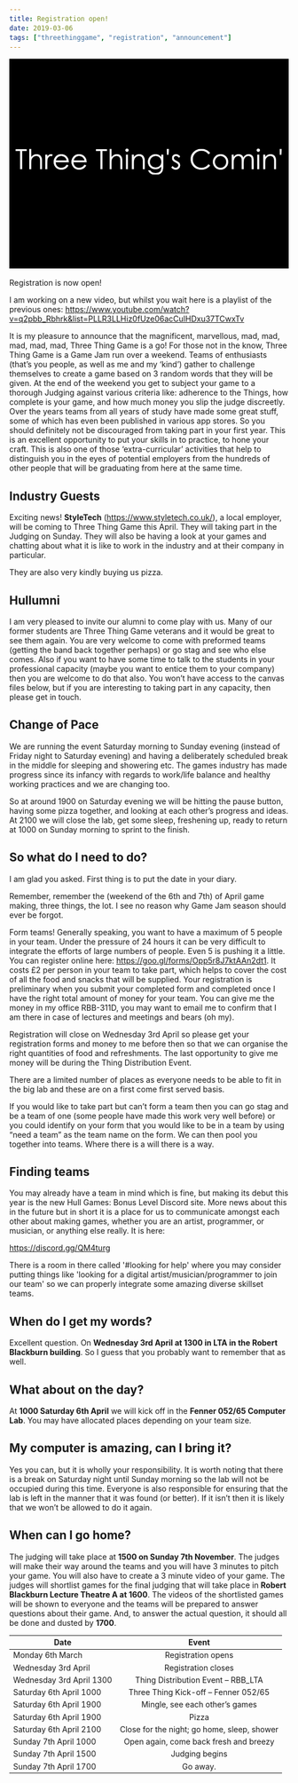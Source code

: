 ```yaml
---
title: Registration open!
date: 2019-03-06
tags: ["threethinggame", "registration", "announcement"]
---
```

![alt text](/img/190406event/three_things_comin.png "Three Thing's Comin'")

Registration is now open!

I am working on a new video, but whilst you wait here is a playlist of the previous ones: https://www.youtube.com/watch?v=q2pbb_Rbhrk&list=PLLR3LLHiz0fUze06acCulHDxu37TCwxTv 

<!--more-->

It is my pleasure to announce that the magnificent, marvellous, mad, mad, mad, mad, mad, Three Thing Game is a go!
For those not in the know, Three Thing Game is a Game Jam run over a weekend. Teams of enthusiasts (that’s you people, as well as me and my ‘kind’) gather to challenge themselves to create a game based on 3 random words that they will be given. At the end of the weekend you get to subject your game to a thorough Judging against various criteria like: adherence to the Things, how complete is your game, and how much money you slip the judge discreetly.
Over the years teams from all years of study have made some great stuff, some of which has even been published in various app stores. So you should definitely not be discouraged from taking part in your first year. This is an excellent opportunity to put your skills in to practice, to hone your craft. This is also one of those ‘extra-curricular’ activities that help to distinguish you in the eyes of potential employers from the hundreds of other people that will be graduating from here at the same time. 

## Industry Guests
 
Exciting news! **StyleTech** (https://www.styletech.co.uk/), a local employer, will be coming to Three Thing Game this April. They will taking part in the Judging on Sunday. They will also be having a look at your games and chatting about what it is like to work in the industry and at their company in particular.

They are also very kindly buying us pizza.


## Hullumni

I am very pleased to invite our alumni to come play with us. Many of our former students are Three Thing Game veterans and it would be great to see them again. You are very welcome to come with preformed teams (getting the band back together perhaps) or go stag and see who else comes. Also if you want to have some time to talk to the students in your professional capacity (maybe you want to entice them to your company) then you are welcome to do that also. You won’t have access to the canvas files below, but if you are interesting to taking part in any capacity, then please get in touch.  

## Change of Pace

We are running the event Saturday morning to Sunday evening (instead of Friday night to Saturday evening) and having a deliberately scheduled break in the middle for sleeping and showering etc. The games industry has made progress since its infancy with regards to work/life balance and healthy working practices and we are changing too.

So at around 1900 on Saturday evening we will be hitting the pause button, having some pizza together, and looking at each other’s progress and ideas. At 2100 we will close the lab, get some sleep, freshening up, ready to return at 1000 on Sunday morning to sprint to the finish.


## So what do I need to do?

I am glad you asked. First thing is to put the date in your diary. 

Remember, remember the (weekend of the 6th and 7th) of April game making, three things, the lot. I see no reason why Game Jam season should ever be forgot.

Form teams! Generally speaking, you want to have a maximum of 5 people in your team. Under the pressure of 24 hours it can be very difficult to integrate the efforts of large numbers of people. Even 5 is pushing it a little. You can register online here: https://goo.gl/forms/Opp5r8J7ktAAn2dt1. It costs £2 per person in your team to take part, which helps to cover the cost of all the food and snacks that will be supplied. Your registration is preliminary when you submit your completed form and completed once I have the right total amount of money for your team. You can give me the money in my office RBB-311D, you may want to email me to confirm that I am there in case of lectures and meetings and bears (oh my). 

Registration will close on Wednesday 3rd April so please get your registration forms and money to me before then so that we can organise the right quantities of food and refreshments. The last opportunity to give me money will be during the Thing Distribution Event.

There are a limited number of places as everyone needs to be able to fit in the big lab and these are on a first come first served basis.

If you would like to take part but can’t form a team then you can go stag and be a team of one (some people have made this work very well before) or you could identify on your form that you would like to be in a team by using “need a team” as the team name on the form. We can then pool you together into teams. Where there is a will there is a way.

## Finding teams

You may already have a team in mind which is fine, but making its debut this year is the new Hull Games: Bonus Level Discord site. More news about this in the future but in short it is a place for us to communicate amongst each other about making games, whether you are an artist, programmer, or musician, or anything else really. It is here:

https://discord.gg/QM4turg 

There is a room in there called '#looking for help' where you may consider putting things like 'looking for a digital artist/musician/programmer to join our team' so we can properly integrate some amazing diverse skillset teams.

## When do I get my words?

Excellent question. On **Wednesday 3rd April at 1300 in LTA in the Robert Blackburn building**. So I guess that you probably want to remember that as well.

## What about on the day?

At **1000 Saturday 6th April** we will kick off in the **Fenner 052/65 Computer Lab**. You may have allocated places depending on your team size.

## My computer is amazing, can I bring it?

Yes you can, but it is wholly your responsibility. It is worth noting that there is a break on Saturday night until Sunday morning so the lab will not be occupied during this time. Everyone is also responsible for ensuring that the lab is left in the manner that it was found (or better). If it isn’t then it is likely that we won’t be allowed to do it again.

## When can I go home?

The judging will take place at **1500 on Sunday 7th November**. The judges will make their way around the teams and you will have 3 minutes to pitch your game. You will also have to create a 3 minute video of your game. The judges will shortlist games for the final judging that will take place in **Robert Blackburn Lecture Theatre A at 1600**. The videos of the shortlisted games will be shown to everyone and the teams will be prepared to answer questions about their game.
And, to answer the actual question, it should all be done and dusted by **1700**.

| Date           | Event           |
| -------------- |:---------------:|
| Monday 6th March | Registration opens |
| Wednesday 3rd April | Registration closes |
| Wednesday 3rd April 1300 | Thing Distribution Event – RBB_LTA |
| Saturday 6th April 1000 | Three Thing Kick-off – Fenner 052/65 |
| Saturday 6th April 1900 | Mingle, see each other’s games |
| Saturday 6th April 1900 | Pizza |
| Saturday 6th April 2100 | Close for the night; go home, sleep, shower |
| Sunday 7th April 1000 | Open again, come back fresh and breezy |
| Sunday 7th April 1500 | Judging begins |
| Sunday 7th April 1700 | Go away. |

